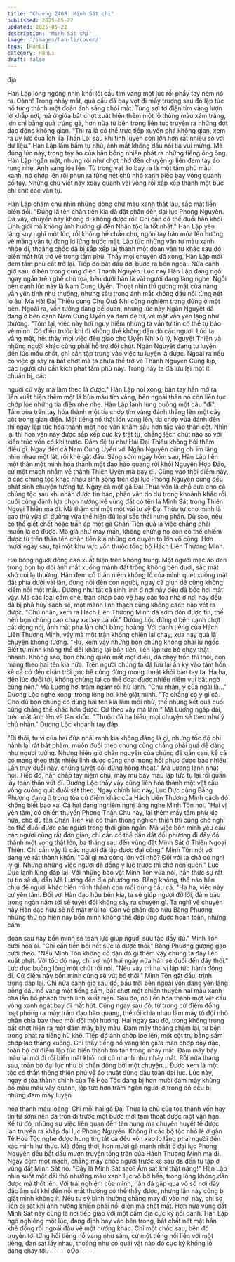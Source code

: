 ```yaml
---
title: "Chương 2408: Minh Sát chi"
published: 2025-05-22
updated: 2025-05-22
description: 'Minh Sát chi'
image: '/images/han-li/cover/'
tags: [HanLi]
category: HanLi
draft: false
---
```


địa

Hàn Lập lóng ngóng nhìn khối lôi cầu tím vàng một lúc rồi phẩy
tay ném nó ra.
Oành!
Trong nháy mắt, quả cầu đã bay vọt đi mấy trượng sau đó lập tức
nổ tung thành một đoàn ánh sáng chói mắt.
Từng sợi tơ điện tím vàng lượn lờ khắp nơi, mà ở giữa bất chợt
xuất hiện thêm một lỗ thủng màu xám trắng, lớn chỉ bằng quả
trứng gà, hơn nữa từ bên trong liên tục truyền ra những đợt dao
động không gian.
"Thì ra là có thể trực tiếp xuyên phá không gian, xem ra uy lực
của Ích Tà Thần Lôi sau khi tinh luyện còn lớn hơn rất nhiều so
với dự liệu." Hàn Lập lẩm bẩm tự nhủ, ánh mắt không dấu nổi tia
vui mừng.
Mà đúng lúc này, trong tay áo của hắn bỗng nhiên phát ra những
tiếng ông ông.
Hàn Lập ngẩn mặt, nhưng rồi như chợt nhớ đến chuyện gì liền
đem tay áo rung nhẹ.
Ánh sáng lóe lên.
Từ trong vạt áo bay ra là một tấm phù màu xanh, nó chớp lên rồi
phun ra từng nét chữ nhỏ xanh biếc bay vòng quanh cổ tay.
Những chữ viết này xoay quanh vài vòng rồi xắp xếp thành một
bức chi chít các văn tự.

Hàn Lập chăm chú nhìn những dòng chữ màu xanh thật lâu, sắc
mặt liền biến đổi.
"Đúng là tên chân tiên kia đã đặt chân đến đại lục Phong Nguyên.
Đã vậy, chuyến này không đi không được rồi! Chỉ cần có thể đuổi
hắn khỏi Linh giới mà không ảnh hưởng gì đến Nhân tộc là tốt
nhất." Hàn Lập yên lặng suy nghĩ một lúc, rồi không hề chần chừ,
ngón tay hắn múa lên hướng về mảng văn tự đang lơ lửng trước
mặt.
Lập tức những văn tự màu xanh nhòe đi, thoáng chốc đã bị sắp
xếp lại thành một đoạn văn tự khác sau đó biến mất hút trở về
trong tấm phù.
Thấy mọi chuyện đã xong, Hàn Lập mới đem tấm phù cất trở lại.
Tiếp đó bắt đầu dời bước ra bên ngoài.
Nửa canh giờ sau, ở bên trong cung điện Thanh Nguyên. Lúc này
Hàn Lập đang ngồi ngay ngắn trên ghế chủ tọa, bên dưới hắn là
vài người đang lắng nghe.
Ngồi bên cạnh lúc này là Nam Cung Uyển. Thoạt nhìn thì gương
mặt của nàng vẫn yên tĩnh như thường, nhưng sâu trong ánh mắt
không dấu nổi từng nét lo âu.
Mà Hải Đại Thiếu cùng Chu Quả Nhi cũng nghiêm trang đứng ở
một bên.
Ngoài ra, vốn tưởng đang bế quan, nhưng lúc này Ngân Nguyệt
đã đang ở bên cạnh Nam Cung Uyển và đám đệ tử, vẻ mặt vẫn
yên lặng như thường.
"Tóm lại, việc này hơi nguy hiểm nhưng ta vẫn tự tin có thể tự bảo
vệ mình. Có điều trước khi đi không thể không dặn dò các ngươi.
Lúc ta vắng mặt, hết thảy mọi việc đều giao cho Uyển Nhi xử lý,
Nguyệt Thiên và những người khác cũng phải hỗ trợ đôi chút.
Ngân Nguyệt đang tu luyện đến lúc mấu chốt, chỉ cần tập trung
vào việc tu luyện là được. Ngoài ra nếu có việc gì sảy ra bất chợt
mà ta chưa thể trở về Thanh Nguyên Cung kịp, các ngươi chỉ cần
kích phát tấm phù này. Trong này ta đã lưu lại một ít chuẩn bị, các

ngươi cứ vậy mà làm theo là được." Hàn Lập nói xong, bàn tay
hắn mở ra liền xuất hiện thêm một lá bùa màu tím vàng, bên
ngoài thân nó còn liên tục chớp lóe những tia điện nhè nhẹ.
Hàn Lập lạnh lùng buông một câu "đi". Tấm bùa trên tay hóa
thành một tia chớp tím vàng đánh thẳng lên một cây cột trong
gian điện.
Một tiếng nổ thật lớn vang lên, tia chớp vừa đánh đến thì ngay lập
tức hóa thành một hoa văn khảm sâu hơn tấc vào thân cột. Nhìn
lại thì hoa văn này được sắp xếp cực kỳ trật tự, chẳng lệch chút
nào so với kiến trúc vốn có khi trước.
Đám đệ tự như Hải Đại Thiêu không hỏi thêm điều gì.
Ngay đến cả Nam Cung Uyển với Ngân Nguyên cũng chỉ im lặng
nhìn nhau một lát, rồi khẽ gật đầu.
Sáng sớm ngày hôm sau, Hàn Lập liền một thân một mình hóa
thành một đạo hào quang rời khỏi Nguyên Hợp Đảo, cứ một
mạch nhắm về thành Thiên Uyên mà bay đi.
Cùng vào thời điểm này, ở các chủng tộc khác nhau sinh sống
trên đại lục Phong Nguyên cũng đều phát sinh chuyện tương tự.
Ngay cả một gã Đại Thừa vốn là chỗ dựa cho cả chủng tộc sau
khi nhận được tin báo, phân vân do dự trong khoảnh khắc rồi cuối
cùng đành lựa chọn hướng về vùng đất có tên là Minh Sát trong
Thiên Ngoại Thiên mà đi.
Mà thậm chí một một vài tu sỹ Đại Thừa tự cho mình là cao thủ
vừa đi đường vừa thể hiện đủ loại sắc thái hưng phấn.
Dù sao, nếu có thể giết chết hoặc trấn áp một gã Chân Tiên quả
là việc chẳng phải muốn là có được. Mà giá như may mắn, không
chừng họ còn có thể chiếm được từ trên thân tên chân tiên kia
những cơ duyên to lớn vô cùng.
Hơn mười ngày sau, tại một khu vực vốn thuộc tổng bộ Hách Liên
Thương Minh.

Hai bóng người dỏng cao xuất hiện trên không trung. Một người
mặc áo đen trong bọn họ dõi ánh mắt xuống mảnh đất trống
không bên dưới, sắc mặt khó coi lạ thường.
Hắn đem cỗ thần niệm khổng lồ của mình quét xuống mặt đất
phía dưới vài lần, đừng nói đến con người, ngay cả giun dế cũng
không kiếm nổi một mẩu. Dường như tất cả sinh linh ở nơi này
đều đã bốc hơi mất vậy.
Mà các loại cấm chế, trận pháp bảo vệ hay các tòa nhà ơ nơi này
đều đã bị phá hủy sạch sẽ, một mảnh linh thạch cũng không cách
nào vét ra được.
"Chủ nhân, xem ra Hách Liên Thương Minh đã sớm đón được tin,
thế nên bọn chúng cao chạy xa bay cả rồi." Dương Lộc đứng ở
bên cạnh chợt cất dọng nói, ánh mắt pha lẫn chút bàng hoàng.
Với danh tiếng của Hách Liên Thương Minh, vậy mà một trận
không chiến lại chạy, xưa nay quả là chuyện không tưởng.
"Hừ, xem vậy nhưng bọn chúng không phải lũ ngốc. Biết tự mình
không thể đối kháng lại bổn tiên, liền lập tức bỏ chạy thật nhanh.
Không sao, bọn chúng quên mất một điều, đã chạy trốn thì thôi,
còn mang theo hai tên kia nữa. Trên người chúng ta đã lưu lại ấn
ký vào tâm hồn, kể cả có đến chân trời góc bể cũng đừng mong
thoát khỏi bàn tay ta. Ha ha, đến lúc đuổi tới, không chừng lại có
thể đoạt được nhiều niềm vui bất ngờ cũng nên." Mã Lương hơi
trầm ngâm rồi hừ lạnh.
"Chủ nhân, ý của ngài là..." Dương Lộc nghe xong, trong lòng hơi
khẽ giật mình.
"Ta chẳng có ý gì cả. Cho dù bọn chúng có dùng hai tên kia làm
mồi nhử, thế nhưng kết quả cuối cùng chẳng thể khác hơn được.
Cứ theo vậy mà làm!" Mã Lương ngáp dài, trên mặt ánh lên vẻ
tàn khốc.
"Thuộc đã hạ hiểu, mọi chuyện sẽ theo như ý chủ nhân." Dương
Lộc khoanh tay đáp.

"Đi thôi, tu vi của hai đứa nhãi ranh kia không đáng là gì, nhưng
tốc độ phi hành lại rất bất phàm, muốn đuổi theo chúng cũng
chẳng phải quá dễ dàng như ngươi tưởng. Nhưng hiện giờ chân
nguyên của chúng đã gần cạn, kể cả có mang theo thật nhiều linh
dược cũng chớ mong hồi phục được bao nhiêu. Lần truy đuổi
này, chúng tuyệt đối đừng hòng thoát." Mã Lương lạnh nhạt nói.
Tiếp đó, hắn chắp tay niệm chú, mây mù bảy màu lập tức tụ lại rồi
quấn lấy toàn thân vút đi.
Dương Lộc thấy vậy cũng liền hóa thành một vệt cầu vồng cuống
quít đuổi sát theo.
Ngay chính lúc này, Lục Dực cùng Băng Phượng đang ở trong
tòa cứ điểm khác của Hách Liên Thương Minh cách đó không biết
bao xa. Cả hai đang nghiêm nghị lắng nghe Minh Tôn nói.
"Hai vị yên tâm, có chiến thuyền Phong Thần Chu này, lại thêm
mấy tấm phù kia nữa, cho dù tên Chân Tiên kia có thần thông
nghịch thiên thì cũng chớ nghĩ có thể đuổi được các ngươi trong
thời gian ngắn. Mà việc bổn minh yêu cầu các ngươi cũng rất đơn
giản, chỉ cần có thể dẫn dắt đối phương đi đây đó thành một vòng
thật lớn, ba tháng sau đến vùng đất Minh Sát ở Thiên Ngoại
Thiên. Chỉ cần vậy là các ngươi đã lập được đại công." Minh Tôn
nói với dáng vẻ rất thành khẩn.
"Cái gì mà công lớn với nhỏ? Đối với ta chả có nghĩ lý gì. Nhưng
những việc ngươi đã đồng ý lúc trước thì chớ nên quên." Lục Dực
lạnh lùng đáp lại.
Với những bảo vật Minh Tôn vừa nói, hắn thực sự rất tự tin sẽ dụ
dẫn Mã Lương đến địa phương nọ. Bằng không, thế nào hắn chịu
để người khác biến mình thành con mồi dùng câu cá.
"Ha ha, việc này cứ yên tâm. Đối với Hàn đạo hữu bên kia, ta sẽ
giúp ngươi đỡ lời, đảm bảo trong ngàn năm tới sẽ tuyệt đối không
sảy ra chuyện gì. Ta nghĩ về chuyện này Hàn đạo hữu sẽ nể mặt
mũi ta. Còn về phần đạo hữu Băng Phượng, những thứ nọ hiện
nay bổn minh không thể đáp ứng được hoàn toàn, nhưng cam

đoan sau này bổn minh sẽ toàn lực giúp ngươi sưu tập đầy đủ."
Minh Tôn cười hòa ái.
"Chỉ cần tiền bối hết sức là được thôi." Băng Phượng gượng gạo
cười theo.
"Nếu Minh Tôn không có dặn dò gì thêm vậy chúng ta đây liền
xuất phát. Với tốc độ này, chỉ sợ một hai ngày nữa hắn sẽ đuổi
đến đây thôi." Lực dực buông lỏng một chút rồi nói.
"Nếu vậy thì hai vị lập tức hành động đi. Cứ điểm này bổn minh
cũng sẽ vứt bỏ thôi." Minh Tộn gật đầu, trịnh trọng đáp lại.
Chỉ nửa canh giờ sau đó, bầu trời bên ngoài vốn đang yên lặng
bỗng đâu nổ vang một tiếng sấm, bất chợt một chiến thuyền hai
màu xanh pha lẫn hổ phách thình lình xuất hiện. Sau đó, nó liền
hóa thành một vệt cầu vòng xanh ngát bay đi mất hút.
Cũng ngay sau đó, từ trong cứ điểm đồng loạt phóng ra mấy trăm
đạo hào quang, thế rồi chia nhau làm mấy tổ đội nhỏ phân chia
bay theo mỗi đội một hướng.
Hai ngày sau đó, trong không trung bất chợt hiện ra một đám mây
bảy màu. Đám mây thoáng chậm lại, từ bên trong phát ra tiếng hừ
khẽ. Tiếp đó ánh chớp lóe lên, một cột trụ bằng sấm chớp lao
thẳng xuống.
Chỉ thấy tiếng nổ vang lên giữa màn chớp dày đặc, toàn bộ cứ
điểm lập tức biến thành tro tàn trong nháy mắt.
Đám mây bảy màu lại mờ đi rồi biến mất khỏi nơi cũ nhanh như
nháy mắt.
Rồi nửa tháng sau, toàn bộ đại lục như bị chấn động bởi một
chuyện...
Được xem là một tộc có thần thông thiên phú về ảo thuật đứng
đầu toàn đại lục. Lúc này, ngay ở tòa thành chính của Tế Hòa Tộc
đang bị hơn mười đám mây khủng bố màu máu vây quanh, lập
tức hơn trăm ngàn người ở trong đó đều bị những đám mây luyện

hóa thành máu loãng.
Chỉ mỗi hai gã Đại Thừa là chủ của tòa thành vốn hay tin từ sớm
nên đã trốn đi trước một bước mới tạm thoát được một vận hạn.
Kể từ đó, những sự việc liên quan đến tên hung ma chuyên huyết
tế được lan truyền ra khắp đại lục Phong Nguyên.
Không ít các bộ tộc nhỏ lẻ ở gần Tế Hòa Tộc nghe được hung tin,
tất cả đều xôn xao lo lắng phái người đến xác minh hư thực.
Mà đồng thời, hơn mười gã mạnh nhất ở đại lục Phong Nguyên
đều bắt đầu mượn truyền tống trận của Hách Thương Minh mà
đi. Ngày đêm một mạch, chẳng mấy chốc người trước kẻ sau đã
đến tụ tập ở vùng đất Minh Sát nọ.
"Đây là Minh Sát sao? Âm sát khí thật nặng!" Hàn Lập nhìn suốt
một dải thổ nhưỡng màu xanh lục vô bờ bến, trong lòng không
dằn được mà thốt lên.
Với trải nghiệm của mình, hắn đã gặp qua vô số nơi dày đặc âm
sát khí đến nỗi mắt thường có thể thấy được, nhưng lần này cũng
bị giật mình không ít.
Nếu tu sỹ bình thường chẳng may đi vào nơi này, chỉ sợ liền bị
sát khí ảnh hưởng khiến phải nổi điên mà chết mất.
Hơn nữa vùng đất Minh Sát này cũng là nơi tiếp giáp với một cấm
địa cực kỳ nổi danh.
Hàn Lập ngó nghiêng một lúc, đang định bay vào bên trong, bất
chất nét mặt hắn khẽ động rồi ngoái đầu về một hướng khác.
Chỉ một chốc sau, bên đó truyền tới từng hồi tiếng nổ vang như
sấm, cứ một tiếng nối liền với một tiếng, đan sát lấy nhau, thoảng
như có quái vật nào đó cực kỳ khổng lồ đang chạy tới.
------oOo------
